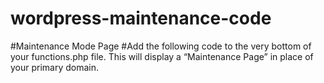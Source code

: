# wordpress-maintenance-code
#Maintenance Mode Page
#Add the following code to the very bottom of your functions.php file. This will display a “Maintenance Page” in place of your primary domain.
